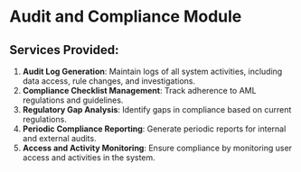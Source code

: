 # Audit and Compliance Module

## Services Provided:

1. **Audit Log Generation**: Maintain logs of all system activities, including data access, rule changes, and investigations.
2. **Compliance Checklist Management**: Track adherence to AML regulations and guidelines.
3. **Regulatory Gap Analysis**: Identify gaps in compliance based on current regulations.
4. **Periodic Compliance Reporting**: Generate periodic reports for internal and external audits.
5. **Access and Activity Monitoring**: Ensure compliance by monitoring user access and activities in the system.
